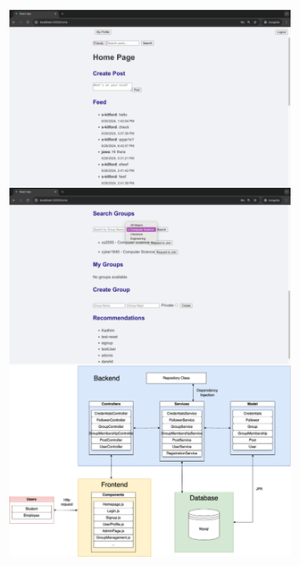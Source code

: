 ![My Image](screenshots/Screenshot1.png)
![My Image](screenshots/Screenshot2.png)
![My Image](screenshots/design.png)
